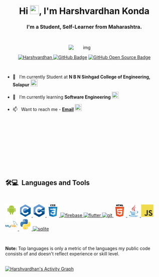 <!--
- 🔭 I’m currently working on ...
- 🌱 I’m currently learning ...
- 👯 I’m looking to collaborate on ...
- 🤔 I’m looking for help with ...
- 💬 Ask me about ...
- 📫 How to reach me: ...
- 😄 Pronouns: ...
- ⚡ Fun fact: ...
-->
<h1 align="center">Hi <img src="assets/gifs/waving-hand-joypixels.gif" height="28px" width="28px">, I'm Harshvardhan Konda</h1>
<h3 align="center">I'm a Student, Self-Learner from Maharashtra.</h3>

<br>

<p align="center">
  <img data-target="animated-image.replacedImage" alt="img" class="AnimatedImagePlayer-animatedImage" src="https://camo.githubusercontent.com/27580a32faa17e70eb452c4d5da3c99194238de3451ffebb88ac92b53f50b98a/68747470733a2f2f6769746875622e6769746875626173736574732e636f6d2f696d616765732f6d6f6e612d6c6f6164696e672d64656661756c742e676966" width="100px" style="display: block; opacity: 1;">
</P>

<p align="center">
  <a href="https://github.com/theharshkonda"><img src="https://komarev.com/ghpvc/?username=sabikrahat&label=Profile%20views&color=0e75b6&style=flat" alt="Harshvardhan" /> </a>
  <a href="https://github.com/theharshkonda"><img src="https://img.shields.io/github/followers/theharshkonda?label=Followers&style=social" alt="GitHub Badge"></a> 
  <a href="https://github.com/theharshkonda?tab=repositories"><img src="https://badges.frapsoft.com/os/v1/open-source.svg?v=102" alt="GitHub Open Source Badge"></a> 
</p>


<br>


<p align="left">

- 🔭 &nbsp; I’m currently Student at **N B N Sinhgad College of Engineering, Solapur** <img src="assets/gifs/winking-face-joypixels.gif" height="22px" width="22px">

- 🌱 &nbsp; I’m currently learning **Software Engineering** <img src="assets/gifs/writing-hand-joypixels.gif" height="22px" width="22px">

<!--- 👯 &nbsp; I’m looking to collaborate on **open source projects** <img src="assets/gifs/waving-hand-joypixels.gif" height="22px" width="22px">

- 👨‍💻 &nbsp; Read more about my projects at **[My Portfolio](https://sabikrahat.github.io/)** <img src="assets/gifs/robot-joypixels.gif" height="22px" width="22px">
-->
- 📫 &nbsp; Want to reach me - **[Email](mailto:theharshkonda@gmail.com)** <img src="assets/gifs/thinking-face-joypixels.gif" height="22px" width="22px">
<p>

<br>
<br>

<br/>
<!-- [<img align="left" alt="sabikrahat | Instagram" src="https://img.shields.io/badge/Instagram-E4405F?style=for-the-badge&logo=instagram&logoColor=white" />][instagram] -->

## <h1>&nbsp; </h1>

<br>


  ## <b>🛠💻&nbsp;&nbsp;Languages&nbsp;and&nbsp;Tools</b>
  <br/>
  <p align="left>
  <a href="https://developer.android.com" target="_blank"><img src="https://raw.githubusercontent.com/devicons/devicon/master/icons/android/android-original-wordmark.svg" alt="android" width="40" height="40"/> </a>
  <a href="https://www.cprogramming.com/" target="_blank"> <img src="https://raw.githubusercontent.com/devicons/devicon/master/icons/c/c-original.svg" alt="c" width="40" height="40"/> </a> 
  <a href="https://www.w3schools.com/cpp/" target="_blank"> <img src="https://raw.githubusercontent.com/devicons/devicon/master/icons/cplusplus/cplusplus-original.svg" alt="cplusplus" width="40" height="40"/> </a> 
  <a href="https://www.w3schools.com/css/" target="_blank"> <img src="https://raw.githubusercontent.com/devicons/devicon/master/icons/css3/css3-original-wordmark.svg" alt="css3" width="40" height="40"/> </a> 
  <a href="https://firebase.google.com/" target="_blank"> <img src="https://www.vectorlogo.zone/logos/firebase/firebase-icon.svg" alt="firebase" width="40" height="40"/> </a>
  <a href="https://flutter.dev" target="_blank"> <img src="https://www.vectorlogo.zone/logos/flutterio/flutterio-icon.svg" alt="flutter" width="40" height="40"/> </a> 
  <a href="https://git-scm.com/" target="_blank"> <img src="https://www.vectorlogo.zone/logos/git-scm/git-scm-icon.svg" alt="git" width="40" height="40"/> </a>
  <a href="https://www.w3.org/html/" target="_blank"> <img src="https://raw.githubusercontent.com/devicons/devicon/master/icons/html5/html5-original-wordmark.svg" alt="html5" width="40" height="40"/> </a>
  <a href="https://www.java.com" target="_blank"> <img src="https://raw.githubusercontent.com/devicons/devicon/master/icons/java/java-original.svg" alt="java" width="40" height="40"/> </a>
  <a href="https://developer.mozilla.org/en-US/docs/Web/JavaScript" target="_blank"> <img src="https://raw.githubusercontent.com/devicons/devicon/master/icons/javascript/javascript-original.svg" alt="javascript" width="40" height="40"/> </a>
  <a href="https://www.mysql.com/" target="_blank"> <img src="https://raw.githubusercontent.com/devicons/devicon/master/icons/mysql/mysql-original-wordmark.svg" alt="mysql" width="40" height="40"/> </a>
  <a href="https://www.python.org" target="_blank"> <img src="https://raw.githubusercontent.com/devicons/devicon/master/icons/python/python-original.svg" alt="python" width="40" height="40"/> </a> 
  <a href="https://www.sqlite.org/" target="_blank"> <img src="https://www.vectorlogo.zone/logos/sqlite/sqlite-icon.svg" alt="sqlite" width="40" height="40"/> </a> </p>

<br>

<b>Note:</b> Top languages is only a metric of the languages my public code consists of and doesn't reflect experience or skill level.

<br/>
<a href="https://github.com/theharshkonda"><img alt="Harshvardhan's Activity Graph" src="https://activity-graph.herokuapp.com/graph?username=sabikrahat&bg_color=0D1117&color=5BCDEC&line=5BCDEC&point=FFFFFF&hide_border=true" /></a>


